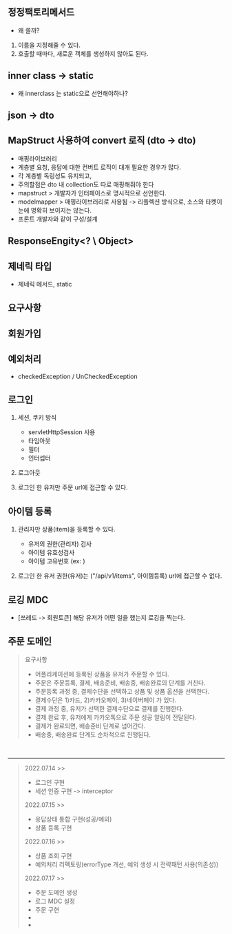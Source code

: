 

## 정정팩토리메서드

- 왜 쓸까?

1. 이름을 지정해줄 수 있다.
2. 호출할 때마다, 새로운 객체를 생성하지 않아도 된다.


## inner class -> static

- 왜 innerclass 는 static으로 선언해야하나?

## json -> dto

## MapStruct 사용하여 convert 로직 (dto -> dto)

- 매핑라이브러리
- 계층별 요청, 응답에 대한 컨버트 로직이 대개 필요한 경우가 많다.
- 각 계층별 독링성도 유지되고, 
- 주의할점은 dto 내 collection도 따로 매핑해줘야 한다
- mapstruct > 개발자가 인터페이스로 명시적으로 선언한다.
- modelmapper > 매핑라이브러리로 사용됨 -> 리플렉션 방식으로, 소스와 타켓이 눈에 명확히 보이지는 않는다.
- 프론트 개발자와 같이 구성/설계




## ResponseEngity<? \ Object>

## 제네릭 타입
   
- 제네릭 메서드, static


## 요구사항

## 회원가입


## 예외처리

- checkedException / UnCheckedException




## 로그인

1. 세션, 쿠키 방식
   - servletHttpSession 사용
   - 타임아웃
   - 필터
   - 인터셉터
   
2. 로그아웃

3. 로그인 한 유저만 주문 url에 접근할 수 있다.

## 아이템 등록

1. 관리자만 상품(item)을 등록할 수 있다.
    
    - 유저의 권한(관리자) 검사
    - 아이템 유효성검사
    - 아이템 고유번호 (ex: )

2. 로그인 한 유저 권한(유저)는 ("/api/v1/items", 아이템등록) url에 접근할 수 없다.



## 로깅 MDC

- [쓰레드 -> 회원토큰] 해당 유저가 어떤 일을 했는지 로깅을 찍는다.


## 주문 도메인

> 요구사항 
>- 어플리케이션에 등록된 상품을 유저가 주문할 수 있다.
>- 주문은 주문등록, 결제, 배송준비, 배송중, 배송완료의 단계를 거친다.
>- 주문등록 과정 중, 결제수단을 선택하고 상품 및 상품 옵션을 선택한다.
>- 결제수단은 1)카드, 2)카카오페이, 3)네이버페이 가 있다.
>- 결제 과정 중, 유저가 선택한 결제수단으로 결제를 진행한다.
>- 결제 완료 후, 유저에게 카카오톡으로 주문 성공 알림이 전달된다.
>- 결제가 완료되면, 배송준비 단계로 넘어간다.
>- 배송중, 배송완료 단계도 순차적으로 진행된다.

<br>




---

> 2022.07.14 >>
> - 로그인 구현
> - 세션 인증 구현 -> interceptor
>
> 2022.07.15 >>
> - 응답상태 통합 구현(성공/예외)
> - 상품 등록 구현
>
> 2022.07.16 >> 
> - 상품 조회 구현
> - 예외처리 리펙토링(errorType 개선, 예외 생성 시 전략패턴 사용(의존성))
>
> 2022.07.17 >>
> - 주문 도메인 생성
> - 로그 MDC 설정
> - 주문 구현
> - 
> - 